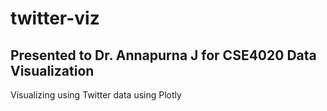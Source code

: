 # twitter-viz
## Presented to Dr. Annapurna J for CSE4020 Data Visualization

Visualizing using Twitter data using Plotly
